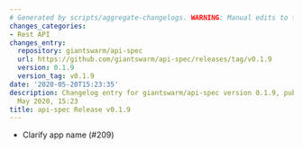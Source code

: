 ```yaml
---
# Generated by scripts/aggregate-changelogs. WARNING: Manual edits to this files will be overwritten.
changes_categories:
- Rest API
changes_entry:
  repository: giantswarm/api-spec
  url: https://github.com/giantswarm/api-spec/releases/tag/v0.1.9
  version: 0.1.9
  version_tag: v0.1.9
date: '2020-05-20T15:23:35'
description: Changelog entry for giantswarm/api-spec version 0.1.9, published on 20
  May 2020, 15:23
title: api-spec Release v0.1.9
---
```


- Clarify app name (#209)

